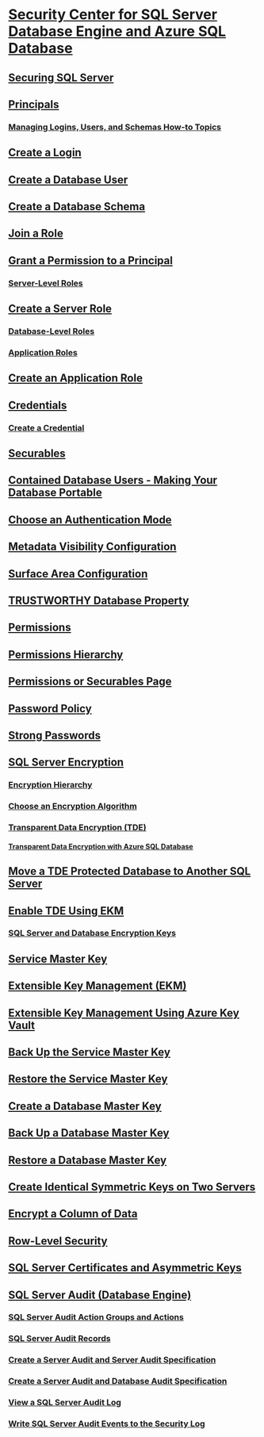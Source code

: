 # [Security Center for SQL Server Database Engine and Azure SQL Database](security-center-for-sql-server-database-engine-and-azure-sql-database.md)
## [Securing SQL Server](securing-sql-server.md)
## [Principals](authentication-access/principals-database-engine.md)
### [Managing Logins, Users, and Schemas How-to Topics](authentication-access/managing-logins-users-and-schemas-how-to-topics.md)
## [Create a Login](authentication-access/create-a-login.md)
## [Create a Database User](authentication-access/create-a-database-user.md)
## [Create a Database Schema](authentication-access/create-a-database-schema.md)
## [Join a Role](authentication-access/join-a-role.md)
## [Grant a Permission to a Principal](authentication-access/grant-a-permission-to-a-principal.md)
### [Server-Level Roles](authentication-access/server-level-roles.md)
## [Create a Server Role](authentication-access/create-a-server-role.md)
### [Database-Level Roles](authentication-access/database-level-roles.md)
### [Application Roles](authentication-access/application-roles.md)
## [Create an Application Role](authentication-access/create-an-application-role.md)
## [Credentials](authentication-access/credentials-database-engine.md)
### [Create a Credential](authentication-access/create-a-credential.md)
## [Securables](securables.md)
## [Contained Database Users - Making Your Database Portable](contained-database-users-making-your-database-portable.md)
## [Choose an Authentication Mode](choose-an-authentication-mode.md)
## [Metadata Visibility Configuration](metadata-visibility-configuration.md)
## [Surface Area Configuration](surface-area-configuration.md)
## [TRUSTWORTHY Database Property](trustworthy-database-property.md)
## [Permissions](permissions-database-engine.md)
## [Permissions Hierarchy](permissions-hierarchy-database-engine.md)
## [Permissions or Securables Page](permissions-or-securables-page.md)
## [Password Policy](password-policy.md)
## [Strong Passwords](strong-passwords.md)
## [SQL Server Encryption](encryption/sql-server-encryption.md)
### [Encryption Hierarchy](encryption/encryption-hierarchy.md)
### [Choose an Encryption Algorithm](encryption/choose-an-encryption-algorithm.md)
### [Transparent Data Encryption (TDE)](encryption/transparent-data-encryption.md)
#### [Transparent Data Encryption with Azure SQL Database](dbengine-transparent-data-encryption-with-azure-sql-database.md)
## [Move a TDE Protected Database to Another SQL Server](encryption/move-a-tde-protected-database-to-another-sql-server.md)
## [Enable TDE Using EKM](encryption/enable-tde-on-sql-server-using-ekm.md)
### [SQL Server and Database Encryption Keys](encryption/sql-server-and-database-encryption-keys-database-engine.md)
## [Service Master Key](encryption/service-master-key.md)
## [Extensible Key Management (EKM)](encryption/extensible-key-management-ekm.md)
## [Extensible Key Management Using Azure Key Vault](encryption/extensible-key-management-using-azure-key-vault-sql-server.md)
## [Back Up the Service Master Key](encryption/back-up-the-service-master-key.md)
## [Restore the Service Master Key](encryption/restore-the-service-master-key.md)
## [Create a Database Master Key](encryption/create-a-database-master-key.md)
## [Back Up a Database Master Key](encryption/back-up-a-database-master-key.md)
## [Restore a Database Master Key](encryption/restore-a-database-master-key.md)
## [Create Identical Symmetric Keys on Two Servers](encryption/create-identical-symmetric-keys-on-two-servers.md)
## [Encrypt a Column of Data](encryption/encrypt-a-column-of-data.md)
## [Row-Level Security](row-level-security.md)
## [SQL Server Certificates and Asymmetric Keys](sql-server-certificates-and-asymmetric-keys.md)
## [SQL Server Audit (Database Engine)](auditing/sql-server-audit-database-engine.md)
### [SQL Server Audit Action Groups and Actions](auditing/sql-server-audit-action-groups-and-actions.md)
### [SQL Server Audit Records](auditing/sql-server-audit-records.md)
### [Create a Server Audit and Server Audit Specification](auditing/create-a-server-audit-and-server-audit-specification.md)
### [Create a Server Audit and Database Audit Specification](auditing/create-a-server-audit-and-database-audit-specification.md)
### [View a SQL Server Audit Log](auditing/view-a-sql-server-audit-log.md)
### [Write SQL Server Audit Events to the Security Log](auditing/write-sql-server-audit-events-to-the-security-log.md)
